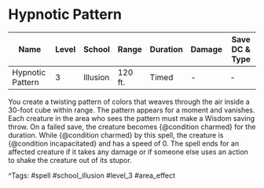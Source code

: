 # Hypnotic Pattern

| Name | Level | School | Range | Duration | Damage | Save DC & Type |
|------|-------|--------|-------|----------|--------|----------------|
| Hypnotic Pattern | 3 | Illusion | 120 ft. | Timed | - | - |

You create a twisting pattern of colors that weaves through the air inside a 30-foot cube within range. The pattern appears for a moment and vanishes. Each creature in the area who sees the pattern must make a Wisdom saving throw. On a failed save, the creature becomes {@condition charmed} for the duration. While {@condition charmed} by this spell, the creature is {@condition incapacitated} and has a speed of 0. The spell ends for an affected creature if it takes any damage or if someone else uses an action to shake the creature out of its stupor.

^Tags: #spell #school_illusion #level_3 #area_effect
